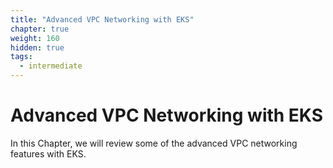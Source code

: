 ```yaml
---
title: "Advanced VPC Networking with EKS"
chapter: true
weight: 160
hidden: true
tags:
  - intermediate
---
```


# Advanced VPC Networking with EKS

In this Chapter, we will review some of the advanced VPC networking features with EKS.
